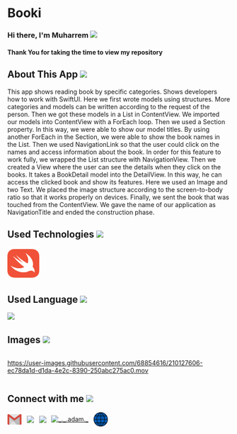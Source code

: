 # Booki
### Hi there, I'm Muharrem <img src = "https://raw.githubusercontent.com/MartinHeinz/MartinHeinz/master/wave.gif" width = "42"> 
#### Thank You for taking the time to view my repository 

## <h2> About This App <img src = "https://c.tenor.com/JsoERRQcZqYAAAAi/thumbs-up-joypixels.gif" width = "42"></h2>
This app shows reading book by specific categories. Shows developers how to work with SwiftUI. Here we first wrote models using structures. More categories and models can be written according to the request of the person. Then we got these models in a List in ContentView. We imported our models into ContentView with a ForEach loop. Then we used a Section property. In this way, we were able to show our model titles. By using another ForEach in the Section, we were able to show the book names in the List. Then we used NavigationLink so that the user could click on the names and access information about the book. In order for this feature to work fully, we wrapped the List structure with NavigationView. Then we created a View where the user can see the details when they click on the books. It takes a BookDetail model into the DetailView. In this way, he can access the clicked book and show its features. Here we used an Image and two Text. We placed the image structure according to the screen-to-body ratio so that it works properly on devices. Finally, we sent the book that was touched from the ContentView. We gave the name of our application as NavigationTitle and ended the construction phase.

<h2> Used Technologies <img src = "https://media2.giphy.com/media/QssGEmpkyEOhBCb7e1/giphy.gif?cid=ecf05e47a0n3gi1bfqntqmob8g9aid1oyj2wr3ds3mg700bl&rid=giphy.gif" width = "42"> </h2>
<div class="row">
      <div class="column">
<img width ='72px' src 
     ='https://raw.githubusercontent.com/MuharremKoroglu/MuharremKoroglu/main/swift-icon.svg'>
  </div>
</div>

<h2> Used Language <img src = "https://media.giphy.com/media/Zd6jPg8hcp4Q3vrvjo/giphy.gif" width = "42"> </h2>
<div class="row">
      <div class="column">
<img width ='82px' src 
     ='https://upload.wikimedia.org/wikipedia/commons/a/a5/Flag_of_the_United_Kingdom_%281-2%29.svg'>
  </div>
</div>

<h2> Images <img src = "https://media2.giphy.com/media/psneItdLMpWy36ejfA/source.gif" width = "62"> </h2>
  <div class="column">





https://user-images.githubusercontent.com/68854616/210127606-ec78da1d-d1da-4e2c-8390-250abc275ac0.mov






  </div>
<h2> Connect with me <img src='https://raw.githubusercontent.com/ShahriarShafin/ShahriarShafin/main/Assets/handshake.gif' width="100"> </h2>
<a href = 'mailto:muharremkoroglu245@gmail.com'> <img align="center" width = '32px' align= 'center' src="https://raw.githubusercontent.com/MuharremKoroglu/MuharremKoroglu/main/gmail-logo-2561.svg"/></a> &nbsp;
<a href = 'https://www.linkedin.com/in/muharremkoroglu/'> <img align="center" width = '32px' align= 'center' src="https://raw.githubusercontent.com/rahulbanerjee26/githubAboutMeGenerator/main/icons/linked-in-alt.svg"/></a> &nbsp;
<a href = 'https://muharremkoroglu.medium.com/'> <img align="center" width = '32px' align= 'center' src="https://raw.githubusercontent.com/rahulbanerjee26/githubAboutMeGenerator/main/icons/medium.svg"/></a> &nbsp;
<a href="https://www.instagram.com/m.koroglu99/" target="blank"><img align="center" src="https://raw.githubusercontent.com/rahuldkjain/github-profile-readme-generator/master/src/images/icons/Social/instagram.svg" alt="_._.adam._"  width="32px" align= 'center' /></a> &nbsp;
<a href = 'https://synta-x.com/'> <img align="center" width = '32px' align= 'center' src="https://raw.githubusercontent.com/MuharremKoroglu/MuharremKoroglu/main/internet-svgrepo-com%20(2).svg"/></a> &nbsp;























